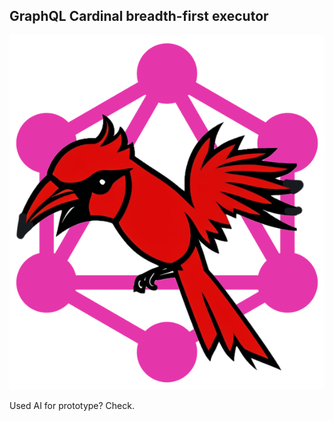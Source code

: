 ## GraphQL Cardinal breadth-first executor

![GraphQL Cardinal](./graphql-cardinal.png)

Used AI for prototype? Check.
